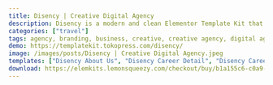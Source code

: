 ```yaml
---
title: Disency | Creative Digital Agency
description: Disency is a modern and clean Elementor Template Kit that is perfect for those who want to create a professional-looking WordPress-based website for a Creative Digital Agency, Digital Marketing Agency, Web & Mobile Development, SEO Agency, Online Portfolio, and any kind of Digital Agency. This template has a professional design with a 100% responsive layout, is retina-ready, and is very easy to customize because using Elementor so you don’t need a single line of coding!
categories: ["travel"]
tags: agency, branding, business, creative, creative agency, digital agency, digital marketing, marketing, online marketing, portfolio, seo, seo agency, seo company, service, social media
demo: https://templatekit.tokopress.com/disency/
image: /images/posts/Disency | Creative Digital Agency.jpeg
templates: ["Disency About Us", "Disency Career Detail", "Disency Career Page", "Disency Contact Us", "Disency Faq", "Disency Homepage", "Disency Pricing", "Disency Service Detail", "Disency Service Page", "Disency Team", "Global", "Theme Builder Footer Elementor Pro", "Theme Builder Header Elementor Pro"]
download: https://elemkits.lemonsqueezy.com/checkout/buy/b1a155c6-c0a9-4204-a49c-c42fd81a70e0
---
```

